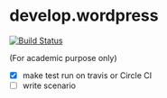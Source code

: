 develop.wordpress
=================

[![Build Status](https://travis-ci.org/pimpin/develop.wordpress)](https://travis-ci.org/pimpin/develop.wordpress) 

(For academic purpose only)

- [x] make test run on travis or Circle CI
- [ ] write scenario
